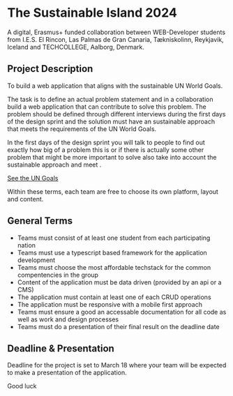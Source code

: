 # The Sustainable Island 2024
 
A digital, Erasmus+ funded collaboration between WEB-Developer students from I.E.S. El Rincon, Las Palmas de Gran Canaria, Tækniskolinn, Reykjavik, Iceland and  TECHCOLLEGE, Aalborg, Denmark.

## Project Description
To build a web application that aligns with the sustainable UN World Goals. 

The task is to define an actual problem statement and in a collaboration build a web application that can contribute to solve this  problem. The problem should be defined through different interviews during the first days of the design sprint and the solution must have an sustainable approach that meets the requirements of the UN World Goals.

In the first days of the design sprint you will talk to people to find out exactly how big of a problem this is or if there is actually some other problem that might be more important to solve also take into account the sustainable approach and meet .

[See the UN Goals](https://sdgs.un.org/goals)
 
Within these terms, each team are free to choose its own platform, layout and content.

## General Terms

- Teams must consist of at least one student from each participating nation
- Teams must use a typescript based framework for the application development
- Teams must choose the most affordable techstack for the common compentencies in the group
- Content of the application must be data driven (provided by an api or a CMS)
- The application must contain at least one of each CRUD operations
- The application must be responsive with a mobile first approach
- Teams must ensure a good an accessable documentation for all code as well as work and design processes
- Teams must do a presentation of their final result on the deadline date

## Deadline & Presentation

Deadline for the project is set to March 18 where your team will be expected to make a presentation of the application.
 
Good luck